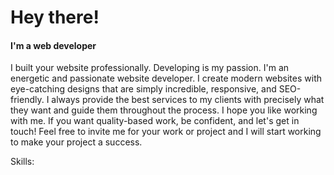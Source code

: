 # Hey there!
#### I'm a web developer

I built your website professionally. Developing is my passion. I'm an energetic and passionate website developer. I create modern websites with eye-catching designs that are simply incredible, responsive, and SEO-friendly. I always provide the best services to my clients with precisely what they want and guide them throughout the process. I hope you like working with me. If you want quality-based work, be confident, and let's get in touch! Feel free to invite me for your work or project and I will start working to make your project a success.

Skills: 



